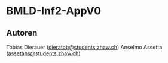 # BMLD-Inf2-AppV0

## Autoren

Tobias Dierauer (dieratob@students.zhaw.ch)
Anselmo Assetta (assetans@students.zhaw.ch)

